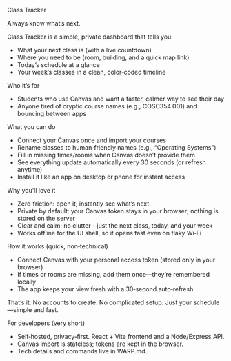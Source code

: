 Class Tracker

Always know what’s next.

Class Tracker is a simple, private dashboard that tells you:
- What your next class is (with a live countdown)
- Where you need to be (room, building, and a quick map link)
- Today’s schedule at a glance
- Your week’s classes in a clean, color‑coded timeline

Who it’s for
- Students who use Canvas and want a faster, calmer way to see their day
- Anyone tired of cryptic course names (e.g., COSC354.001) and bouncing between apps

What you can do
- Connect your Canvas once and import your courses
- Rename classes to human‑friendly names (e.g., “Operating Systems”)
- Fill in missing times/rooms when Canvas doesn’t provide them
- See everything update automatically every 30 seconds (or refresh anytime)
- Install it like an app on desktop or phone for instant access

Why you’ll love it
- Zero‑friction: open it, instantly see what’s next
- Private by default: your Canvas token stays in your browser; nothing is stored on the server
- Clear and calm: no clutter—just the next class, today, and your week
- Works offline for the UI shell, so it opens fast even on flaky Wi‑Fi

How it works (quick, non‑technical)
- Connect Canvas with your personal access token (stored only in your browser)
- If times or rooms are missing, add them once—they’re remembered locally
- The app keeps your view fresh with a 30‑second auto‑refresh

That’s it. No accounts to create. No complicated setup. Just your schedule—simple and fast.

For developers (very short)
- Self‑hosted, privacy‑first. React + Vite frontend and a Node/Express API.
- Canvas import is stateless; tokens are kept in the browser.
- Tech details and commands live in WARP.md.

